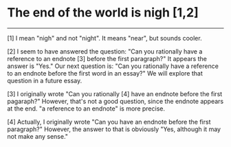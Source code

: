 The end of the world is nigh [1,2]
==================================

---

[1] I mean "nigh" and not "night".  It means "near", but sounds
cooler.

[2] I seem to have answered the question: "Can you rationally have a
reference to an endnote [3] before the first paragraph?"  It appears the
answer is "Yes."  Our next question is: "Can you rationally have a
reference to an endnote before the first word in an essay?"  We will
explore that question in a future essay.

[3] I originally wrote "Can you rationally [4] have an endnote before the
first pagaraph?"  However, that's not a good question, since the endnote
appears at the end.  "a reference to an endnote" is more precise.

[4] Actually, I originally wrote "Can you have an endnote before the first
paragraph?"  However, the answer to that is obviously "Yes, although it
may not make any sense."
